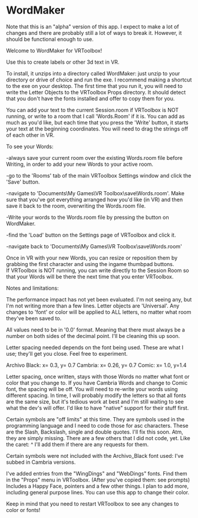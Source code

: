 # WordMaker

Note that this is an "alpha" version of this app.  I expect to make a lot of changes and there are probably still a lot of ways to break it.  However, it should be functional enough to use.

Welcome to WordMaker for VRToolbox!

Use this to create labels or other 3d text in VR.

To install, it unzips into a directory called WordMaker: just unzip to your directory or drive of choice and run the exe.  I recommend making a shortcut to the exe on your desktop.
The first time that you run it, you will need to write the Letter Objects to the VRToolbox Props directory.  It should detect that you don't have the fonts installed and offer to copy them for you. 

You can add your text to the current Session.room if VRToolbox is NOT running, or write to a room that I call 'Words.Room' if it is.
You can add as much as you'd like, but each time that you press the 'Write' button, it starts your text at the beginning coordinates.  You will need to drag the strings off of each other in VR.

To see your Words:

-always save your current room over the existing Words.room file before Writing, in order to add your new Words to your active room.

-go to the 'Rooms' tab of the main VRToolbox Settings window and click the 'Save' button.  

-navigate to 'Documents\My Games\VR Toolbox\save\Words.room'.  Make sure that you've got everything arranged how you'd like (in VR) and then save it back to the room, overwriting the Words.room file.  

-Write your words to the Words.room file by pressing the button on WordMaker.

-find the 'Load' button on the Settings page of VRToolbox and click it.

-navigate back to 'Documents\My Games\VR Toolbox\save\Words.room'

Once in VR with your new Words, you can resize or reposition them by grabbing the first character and using the ingame thumbpad buttons.						
If VRToolbox is NOT running, you can write directly to the Session Room so that your Words will be there the next time that you enter VRToolbox.



Notes and limitations:  

The performance impact has not yet been evaluated.  I'm not seeing any, but I'm not writing more than a few lines.
Letter objects are 'Universal'.  Any changes to 'font' or color will be applied to ALL letters, no matter what room they've been saved to.

All values need to be in '0.0' format.  Meaning that there must always be a number on both sides of the decimal point.  I'll be cleaning this up soon.

Letter spacing needed depends on the font being used.  These are what I use; they'll get you close.  Feel free to experiment. 

Archivo Black:  x=  0.3,  y= 0.7    Cambria:   x= 0.26,  y= 0.7    Comic:   x=   1.0,  y=1.4

Letter spacing, once written, stays with those Words no matter what font or color that you change to.  If you have Cambria Words and change to Comic font, the spacing will be off.  You will need to re-write your words using different spacing.  In time, I will probably modify the letters so that all fonts are the same size, but it's tedious work at best and I'm still waiting to see what the dev's will offer.  I'd like to have "native" support for their stuff first.

Certain symbols are "off limits" at this time.  They are symbols used in the programming language and I need to code those for asc characters.  These are the Slash, Backslash, single and double quotes.   I'll fix this soon.  Atm, they are simply missing.  There are a few others that I did not code, yet.  Like the caret: ^    I'll add them if there are any requests for them. 

Certain symbols were not included with the Archivo_Black font used:  I've subbed in Cambria versions.

I've added entries from the  "WingDings" and "WebDings" fonts.  Find them in the "Props" menu in VRToolbox.  (After you've copied them: see prompts) Includes a Happy Face, pointers and a few other things.  I plan to add more, including general purpose lines. You can use this app to change their color. 


Keep in mind that you need to restart VRToolbox to see any changes to color or fonts!

